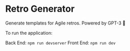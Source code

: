 # Retro Generator

Generate templates for Agile retros. Powered by GPT-3 🤖

To run the application:

Back End: `npm run devserver`
Front End: `npm run dev`
